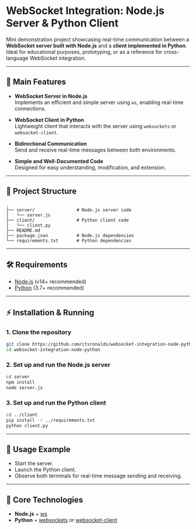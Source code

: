 # WebSocket Integration: Node.js Server & Python Client

Mini demonstration project showcasing real-time communication between a **WebSocket server built with Node.js** and a **client implemented in Python**.  
Ideal for educational purposes, prototyping, or as a reference for cross-language WebSocket integration.

---

## 🚀 Main Features

- **WebSocket Server in Node.js**  
  Implements an efficient and simple server using `ws`, enabling real-time connections.

- **WebSocket Client in Python**  
  Lightweight client that interacts with the server using `websockets` or `websocket-client`.

- **Bidirectional Communication**  
  Send and receive real-time messages between both environments.

- **Simple and Well-Documented Code**  
  Designed for easy understanding, modification, and extension.

---

## 📂 Project Structure

```
.
├── server/                # Node.js server code
│   └── server.js
├── client/                # Python client code
│   └── client.py
├── README.md
├── package.json           # Node.js dependencies
└── requirements.txt       # Python dependencies
```

---

## 🛠️ Requirements

- [Node.js](https://nodejs.org/) (v14+ recommended)
- [Python](https://www.python.org/) (3.7+ recommended)

---

## ⚡ Installation & Running

### 1. Clone the repository

```bash
git clone https://github.com/itsronalds/websocket-integration-node-python.git
cd websocket-integration-node-python
```

### 2. Set up and run the Node.js server

```bash
cd server
npm install
node server.js
```

### 3. Set up and run the Python client

```bash
cd ../client
pip install -r ../requirements.txt
python client.py
```

---

## 📝 Usage Example

- Start the server.
- Launch the Python client.
- Observe both terminals for real-time message sending and receiving.

---

## 🧩 Core Technologies

- **Node.js** + [ws](https://www.npmjs.com/package/ws)
- **Python** + [websockets](https://websockets.readthedocs.io/) or [websocket-client](https://pypi.org/project/websocket-client/)
